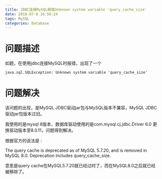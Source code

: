```yaml
---
title: JDBC连接MySQL报错Unknown system variable 'query_cache_size'
date: 2018-07-8 16:56:24
tags: MySQL
categories: Database
---
```

# 问题描述
如题，在使用jdbc连接MySQL时报错，出现了一个

```
java.sql.SQLException: Unknown system variable 'query_cache_size'
```

# 问题解决

该问题的出现，是MySQL JDBC驱动jar包与MySQL版本不兼容，MySQL JDBC驱动jar包版本过旧。

我使用的是mysql 8版本，数据库驱动使用的是com.mysql.cj.jdbc.Driver 6.0
更换驱动版本至8.0.11，问题得到解决。


根据官方的说法是 :

The query cache is deprecated as of MySQL 5.7.20, and is removed in MySQL 8.0. Deprecation includes query_cache_size.

意思是query cache在MySQL5.7.20就已经过时了，而在MySQL8.0之后就已经被移除了。
